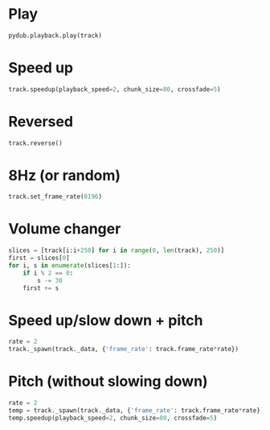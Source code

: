 # Play

```py
pydub.playback.play(track)
```

# Speed up

```py
track.speedup(playback_speed=2, chunk_size=80, crossfade=5)
```

# Reversed

```py
track.reverse()
```

# 8Hz (or random)

```py
track.set_frame_rate(8196)
```

# Volume changer

```py
slices = [track[i:i+250] for i in range(0, len(track), 250)]
first = slices[0]
for i, s in enumerate(slices[1:]):
    if i % 2 == 0:
        s -= 30
    first += s
```

# Speed up/slow down + pitch

```py
rate = 2
track._spawn(track._data, {'frame_rate': track.frame_rate*rate})
```

# Pitch (without slowing down)

```py
rate = 2
temp = track._spawn(track._data, {'frame_rate': track.frame_rate*rate})
temp.speedup(playback_speed=2, chunk_size=80, crossfade=5)
```
